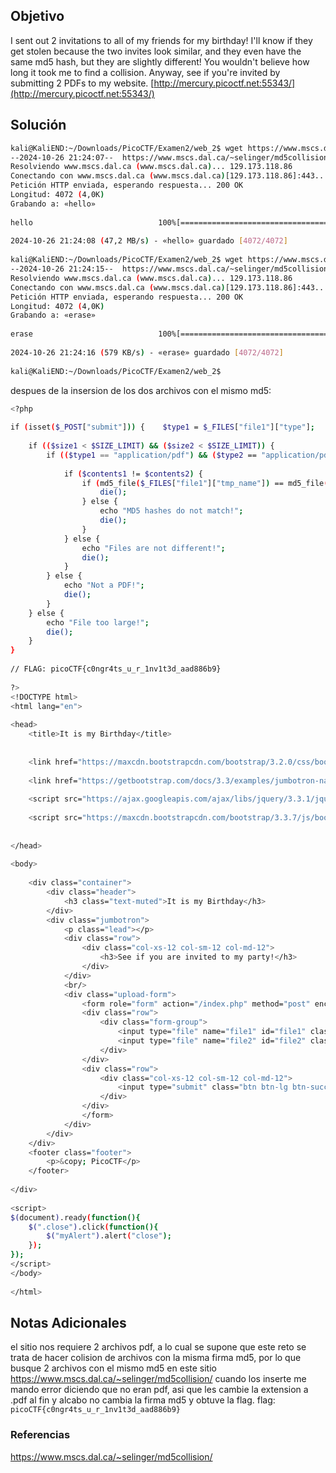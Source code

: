 ## Objetivo
I sent out 2 invitations to all of my friends for my birthday! I'll know if they get stolen because the two invites look similar, and they even have the same md5 hash, but they are slightly different! You wouldn't believe how long it took me to find a collision. Anyway, see if you're invited by submitting 2 PDFs to my website. [http://mercury.picoctf.net:55343/](http://mercury.picoctf.net:55343/)
## Solución
```bash
kali@KaliEND:~/Downloads/PicoCTF/Examen2/web_2$ wget https://www.mscs.dal.ca/~selinger/md5collision/hello  
--2024-10-26 21:24:07--  https://www.mscs.dal.ca/~selinger/md5collision/hello  
Resolviendo www.mscs.dal.ca (www.mscs.dal.ca)... 129.173.118.86  
Conectando con www.mscs.dal.ca (www.mscs.dal.ca)[129.173.118.86]:443... conectado.  
Petición HTTP enviada, esperando respuesta... 200 OK  
Longitud: 4072 (4,0K)  
Grabando a: «hello»  
  
hello                            100%[========================================================>]   3,98K  --.-KB/s    en 0s         
  
2024-10-26 21:24:08 (47,2 MB/s) - «hello» guardado [4072/4072]  
  
kali@KaliEND:~/Downloads/PicoCTF/Examen2/web_2$ wget https://www.mscs.dal.ca/~selinger/md5collision/erase  
--2024-10-26 21:24:15--  https://www.mscs.dal.ca/~selinger/md5collision/erase  
Resolviendo www.mscs.dal.ca (www.mscs.dal.ca)... 129.173.118.86  
Conectando con www.mscs.dal.ca (www.mscs.dal.ca)[129.173.118.86]:443... conectado.  
Petición HTTP enviada, esperando respuesta... 200 OK  
Longitud: 4072 (4,0K)  
Grabando a: «erase»  
  
erase                            100%[========================================================>]   3,98K  --.-KB/s    en 0,007s     
  
2024-10-26 21:24:16 (579 KB/s) - «erase» guardado [4072/4072]  
  
kali@KaliEND:~/Downloads/PicoCTF/Examen2/web_2$
```
despues de la insersion de los dos archivos con el mismo md5:
```bash
<?php  
  
if (isset($_POST["submit"])) {    $type1 = $_FILES["file1"]["type"];    $type2 = $_FILES["file2"]["type"];    $size1 = $_FILES["file1"]["size"];    $size2 = $_FILES["file2"]["size"];    $SIZE_LIMIT = 18 * 1024;  
  
    if (($size1 < $SIZE_LIMIT) && ($size2 < $SIZE_LIMIT)) {  
        if (($type1 == "application/pdf") && ($type2 == "application/pdf")) {            $contents1 = file_get_contents($_FILES["file1"]["tmp_name"]);            $contents2 = file_get_contents($_FILES["file2"]["tmp_name"]);  
  
            if ($contents1 != $contents2) {  
                if (md5_file($_FILES["file1"]["tmp_name"]) == md5_file($_FILES["file2"]["tmp_name"])) {                    highlight_file("index.php");  
                    die();  
                } else {  
                    echo "MD5 hashes do not match!";  
                    die();  
                }  
            } else {  
                echo "Files are not different!";  
                die();  
            }  
        } else {  
            echo "Not a PDF!";  
            die();  
        }  
    } else {  
        echo "File too large!";  
        die();  
    }  
}  
  
// FLAG: picoCTF{c0ngr4ts_u_r_1nv1t3d_aad886b9}  
  
?>  
<!DOCTYPE html>  
<html lang="en">  
  
<head>  
    <title>It is my Birthday</title>  
  
  
    <link href="https://maxcdn.bootstrapcdn.com/bootstrap/3.2.0/css/bootstrap.min.css" rel="stylesheet">  
  
    <link href="https://getbootstrap.com/docs/3.3/examples/jumbotron-narrow/jumbotron-narrow.css" rel="stylesheet">  
  
    <script src="https://ajax.googleapis.com/ajax/libs/jquery/3.3.1/jquery.min.js"></script>  
  
    <script src="https://maxcdn.bootstrapcdn.com/bootstrap/3.3.7/js/bootstrap.min.js"></script>  
  
  
</head>  
  
<body>  
  
    <div class="container">  
        <div class="header">  
            <h3 class="text-muted">It is my Birthday</h3>  
        </div>  
        <div class="jumbotron">  
            <p class="lead"></p>  
            <div class="row">  
                <div class="col-xs-12 col-sm-12 col-md-12">  
                    <h3>See if you are invited to my party!</h3>  
                </div>  
            </div>  
            <br/>  
            <div class="upload-form">  
                <form role="form" action="/index.php" method="post" enctype="multipart/form-data">  
                <div class="row">  
                    <div class="form-group">  
                        <input type="file" name="file1" id="file1" class="form-control input-lg">  
                        <input type="file" name="file2" id="file2" class="form-control input-lg">  
                    </div>  
                </div>  
                <div class="row">  
                    <div class="col-xs-12 col-sm-12 col-md-12">  
                        <input type="submit" class="btn btn-lg btn-success btn-block" name="submit" value="Upload">  
                    </div>  
                </div>  
                </form>  
            </div>  
        </div>  
    </div>  
    <footer class="footer">  
        <p>&copy; PicoCTF</p>  
    </footer>  
  
</div>  
  
<script>  
$(document).ready(function(){  
    $(".close").click(function(){  
        $("myAlert").alert("close");  
    });  
});  
</script>  
</body>  
  
</html>
```
## Notas Adicionales
el sitio nos requiere 2 archivos pdf, a lo cual se supone que este reto se trata de hacer colision de archivos con la misma firma md5, por lo que busque 2 archivos con el mismo md5 en este sitio https://www.mscs.dal.ca/~selinger/md5collision/
cuando los inserte me mando error diciendo que no eran pdf, asi que les cambie la extension a .pdf al fin y alcabo no cambia la firma md5
y obtuve la flag.
flag: `picoCTF{c0ngr4ts_u_r_1nv1t3d_aad886b9}`
### Referencias
https://www.mscs.dal.ca/~selinger/md5collision/